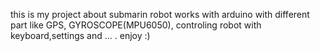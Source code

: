 this is my project about submarin robot works with arduino with different part like GPS, GYROSCOPE(MPU6050), controling robot with keyboard,settings and ... .
enjoy :)
